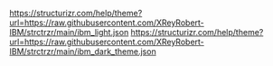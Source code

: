 https://structurizr.com/help/theme?url=https://raw.githubusercontent.com/XReyRobert-IBM/strctrzr/main/ibm_light.json
https://structurizr.com/help/theme?url=https://raw.githubusercontent.com/XReyRobert-IBM/strctrzr/main/ibm_dark_theme.json
